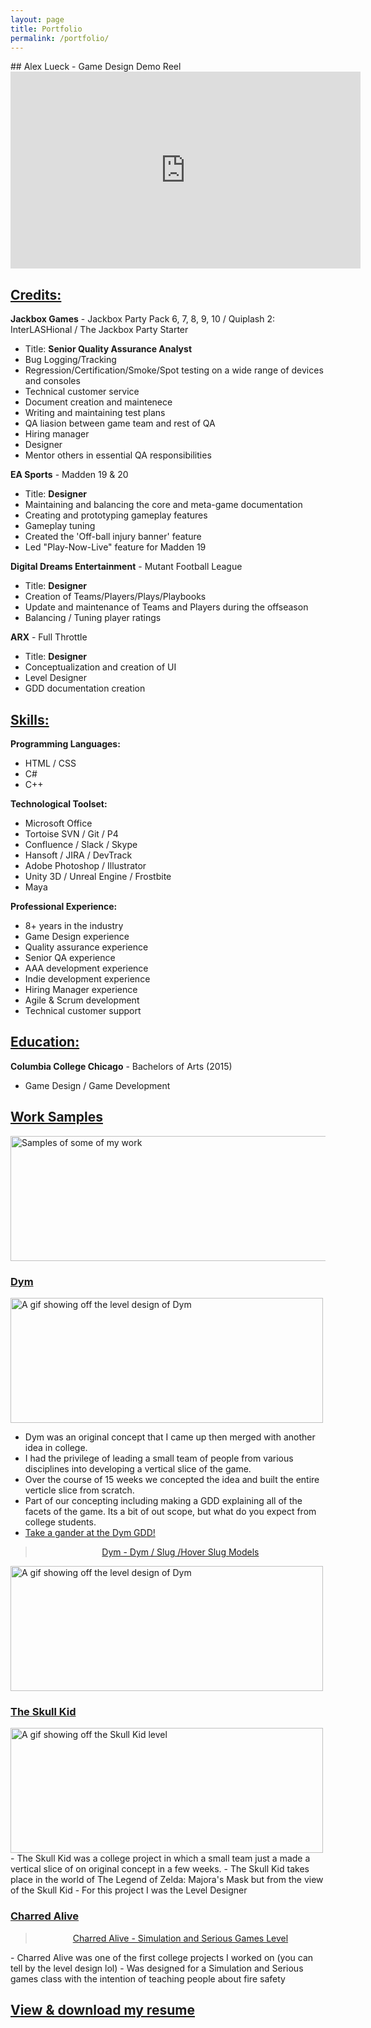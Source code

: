 ```yaml
---
layout: page
title: Portfolio
permalink: /portfolio/
---
```


<link rel="icon" href="Logo.ico" type="image/x-icon"/>
<link rel="preconnect" href="https://fonts.gstatic.com">
<link href="https://fonts.googleapis.com/css2?family=Jura:wght@300&display=swap" rel="stylesheet"> 
## Alex Lueck - Game Design Demo Reel

<div align="center"><iframe width="560" height="315" src="https://www.youtube.com/embed/2gdbhwo8zW4" frameborder="0" 
allow="accelerometer; autoplay; encrypted-media; gyroscope; picture-in-picture" allowfullscreen></iframe></div>

## <u>Credits:</u>
<b>Jackbox Games</b> - Jackbox Party Pack 6, 7, 8, 9, 10 / Quiplash 2: InterLASHional / The Jackbox Party Starter

- Title: <b>Senior Quality Assurance Analyst</b>
- Bug Logging/Tracking 
- Regression/Certification/Smoke/Spot testing on a wide range of devices and consoles
- Technical customer service
- Document creation and maintenece
- Writing and maintaining test plans
- QA liasion between game team and rest of QA
- Hiring manager
- Designer
- Mentor others in essential QA responsibilities

<b>EA Sports</b> - Madden 19 & 20

- Title: <b>Designer</b>
- Maintaining and balancing the core and meta-game documentation
- Creating and prototyping gameplay features
- Gameplay tuning
- Created the 'Off-ball injury banner' feature
- Led "Play-Now-Live" feature for Madden 19

<b>Digital Dreams Entertainment</b> - Mutant Football League

- Title: <b>Designer</b>
- Creation of Teams/Players/Plays/Playbooks
- Update and maintenance of Teams and Players during the offseason 
- Balancing / Tuning player ratings

<b>ARX</b> - Full Throttle

- Title: <b>Designer</b>
- Conceptualization and creation of UI
- Level Designer
- GDD documentation creation 

## <u>Skills:</u>
<b>Programming Languages:</b>
- HTML / CSS
- C#
- C++

<b>Technological Toolset:</b>
- Microsoft Office
- Tortoise SVN / Git / P4
- Confluence / Slack / Skype
- Hansoft / JIRA / DevTrack
- Adobe Photoshop / Illustrator
- Unity 3D / Unreal Engine / Frostbite
- Maya

<b>Professional Experience:</b>
- 8+ years in the industry
- Game Design experience 
- Quality assurance experience
- Senior QA experience
- AAA development experience
- Indie development experience
- Hiring Manager experience
- Agile & Scrum development 
- Technical customer support

## <u>Education:</u>
<b>Columbia College Chicago</b> - Bachelors of Arts (2015)
- Game Design / Game Development

## <u>Work Samples</u>
<img src="http://Callmezyos.github.io/images/AlexLueckWorkSamples.jpg" alt="Samples of some of my work" style="width:1750px;height:200px;vertical-align: middle">

### <b><u>Dym</u></b>
<img src="http://Callmezyos.github.io/images/Dym-Gif-Pt1-OPTIMZED.gif" alt="A gif showing off the level design of Dym" style="width:500px;height:200px;vertical-align: left">

- Dym was an original concept that I came up then merged with another idea in college.
- I had the privilege of leading a small team of people from various disciplines into developing a vertical slice of the game.
- Over the course of 15 weeks we concepted the idea and built the entire verticle slice from scratch.
- Part of our concepting including making a GDD explaining all of the facets of the game. Its a bit of out scope, but what do you expect from college students. 
- <a href="http://callmezyos.github.io/images/Dym_GDD.pdf" rel="nofollow noopener">Take a gander at the Dym GDD!</a>
<div align="center"><blockquote class="imgur-embed-pub" lang="en" data-id="a/COXTqrT"  ><a href="//imgur.com/a/COXTqrT">Dym - Dym / Slug /Hover Slug Models</a></blockquote><script async src="//s.imgur.com/min/embed.js" charset="utf-8"></script></div>

<img src="http://Callmezyos.github.io/images/Dym-Gif-Pt2-OPTIMZED.gif" alt="A gif showing off the level design of Dym" style="width:500px;height:200px;vertical-align: right">

### <b><u>The Skull Kid</u></b>
<img src="http://Callmezyos.github.io/images/SkullKid-Optimized.gif" alt="A gif showing off the Skull Kid level" style="width:500px;height:200px;vertical-align: right">
- The Skull Kid was a college project in which a small team just a made a vertical slice of on original concept in a few weeks.
- The Skull Kid takes place in the world of The Legend of Zelda: Majora's Mask but from the view of the Skull Kid
- For this project I was the Level Designer

### <b><u>Charred Alive</u></b>
<div align="center"><blockquote class="imgur-embed-pub" lang="en" data-id="a/90tvLY6"  ><a href="//imgur.com/a/90tvLY6">Charred Alive - Simulation and Serious Games Level</a></blockquote><script async src="//s.imgur.com/min/embed.js" charset="utf-8"></script></div>
- Charred Alive was one of the first college projects I worked on (you can tell by the level design lol)
- Was designed for a Simulation and Serious games class with the intention of teaching people about fire safety

## <b><u><a href="http://callmezyos.github.io/images/Alex.Lueck.pdf" rel="nofollow noopener">View & download my resume</a></u></b>
